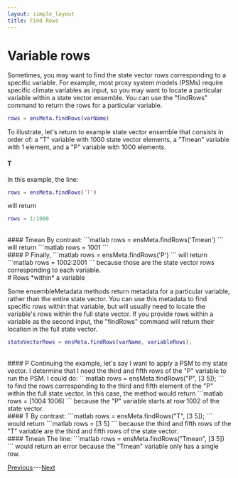 ```yaml
---
layout: simple_layout
title: Find Rows
---
```


# Variable rows

Sometimes, you may want to find the state vector rows corresponding to a specific variable. For example, most proxy system models (PSMs) require specific climate variables as input, so you may want to locate a particular variable within a state vector ensemble. You can use the "findRows" command to return the rows for a particular variable.
```matlab
rows = ensMeta.findRows(varName)
```

To illustrate, let's return to example state vector ensemble that consists in order of: a "T" variable with 1000 state vector elements, a "Tmean" variable with 1 element, and a "P" variable with 1000 elements.

#### T
In this example, the line:
```matlab
rows = ensMeta.findRows('T')
```
will return
```matlab
rows = 1:1000
```
<br>
#### Tmean
By contrast:
```matlab
rows = ensMeta.findRows('Tmean')
```
will return
```matlab
rows = 1001
```
<br>
#### P
Finally,
```matlab
rows = ensMeta.findRows('P')
```
will return
```matlab
rows = 1002:2001
```
because those are the state vector rows corresponding to each variable.

<br>
# Rows *within* a variable

Some ensembleMetadata methods return metadata for a particular variable, rather than the entire state vector. You can use this metadata to find specific rows within that variable, but will usually need to locate the variable's rows within the full state vector. If you provide rows within a variable as the second input, the "findRows" command will return their location in the full state vector.
```matlab
stateVectorRows = ensMeta.findRows(varName, variableRows);
```
<br>
#### P
Continuing the example, let's say I want to apply a PSM to my state vector. I determine that I need the third and fifth rows of the "P" variable to run the PSM. I could do:
```matlab
rows = ensMeta.findRows("P", [3 5]);
```
to find the rows corresponding to the third and fifth element of the "P" within the full state vector. In this case, the method would return
```matlab
rows = [1004 1006]
```
because the "P" variable starts at row 1002 of the state vector.

<br>
#### T
By contrast:
```matlab
rows = ensMeta.findRows("T", [3 5]);
```
would return
```matlab
rows = [3 5]
```
because the third and fifth rows of the "T" variable are the third and fifth rows of the state vector.

<br>
#### Tmean
The line:
```matlab
rows = ensMeta.findRows("Tmean", [3 5])
```
would return an error because the "Tmean" variable only has a single row.

[Previous](sizes)---[Next](variable)
